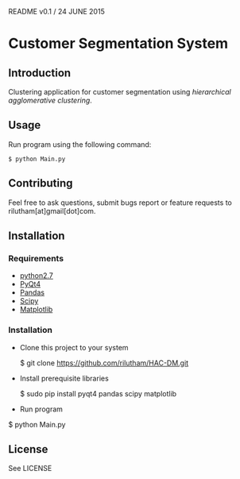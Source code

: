 README v0.1 / 24 JUNE 2015

# Customer Segmentation System

## Introduction

Clustering application for customer segmentation using *hierarchical agglomerative clustering*.

## Usage

Run program using the following command:

    $ python Main.py

## Contributing

Feel free to ask questions, submit bugs report or feature requests to rilutham[at]gmail[dot]com.

## Installation

### Requirements

* [python2.7](https://www.python.org)
* [PyQt4](http://riverbankcomputing.com/software/pyqt)
* [Pandas](http://pandas.pydata.org)
* [Scipy](http://scipy.org)
* [Matplotlib](http://matplotlib.org)

### Installation

* Clone this project to your system

    $ git clone https://github.com/rilutham/HAC-DM.git

* Install prerequisite libraries

    $ sudo pip install pyqt4 pandas scipy matplotlib

* Run program

$ python Main.py

## License

See LICENSE
